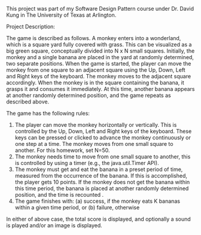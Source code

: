 This project was part of my Software Design Pattern course under Dr. David Kung in The University of Texas at Arlington.

Project Description:

The game is described as follows. A monkey enters into a wonderland, which is a square yard fully covered with grass. 
This can be visualized as a big green square, conceptually divided into N x N small squares. Initially, the
monkey and a single banana are placed in the yard at randomly determined, two separate positions. When the
game is started, the player can move the monkey from one square to an adjacent square using the Up, Down,
Left and Right keys of the keyboard. The monkey moves to the adjacent square accordingly. When the monkey
is in the square containing the banana, it grasps it and consumes it immediately. At this time, another banana
appears at another randomly determined position, and the game repeats as described above.

The game has the following rules:

1. The player can move the monkey horizontally or vertically. This is controlled by the Up, Down, Left and
Right keys of the keyboard. These keys can be pressed or clicked to advance the monkey continuously or
one step at a time. The monkey moves from one small square to another. For this homework, set N=50.
2. The monkey needs time to move from one small square to another, this is controlled by using a timer
(e.g., the java.util.Timer API).
3. The monkey must get and eat the banana in a preset period of time, measured from the occurrence of
the banana. If this is accomplished, the player gets 10 points. If the monkey does not get the banana
within this time period, the banana is placed at another randomly determined position, and the time is
recounted .
4. The game finishes with:
(a) success, if the monkey eats K bananas within a given time period, or
(b) failure, otherwise

In either of above case, the total score is displayed, and optionally a sound is played and/or an image is
displayed.
